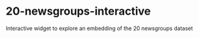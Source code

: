# 20-newsgroups-interactive
Interactive widget to explore an embedding of the 20 newsgroups dataset
